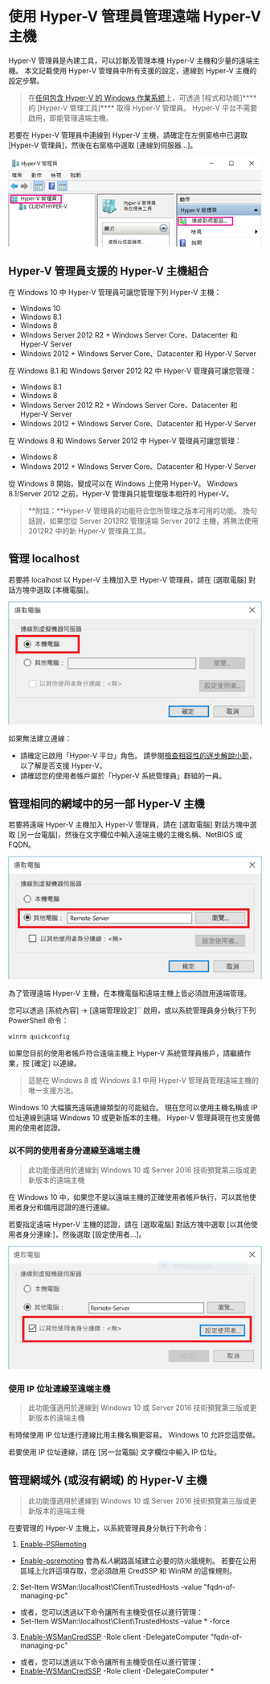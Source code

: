 # 使用 Hyper-V 管理員管理遠端 Hyper-V 主機

Hyper-V 管理員是內建工具，可以診斷及管理本機 Hyper-V 主機和少量的遠端主機。 本文記載使用 Hyper-V 管理員中所有支援的設定，連線到 Hyper-V 主機的設定步驟。

>在[任何包含 Hyper-V 的 Windows 作業系統](../quick_start/walkthrough_compatibility.md#OperatingSystemRequirements)上，可透過 [程式和功能]**** 的 [Hyper-V 管理工具]**** 取得 Hyper-V 管理員。 Hyper-V 平台不需要啟用，即能管理遠端主機。

若要在 Hyper-V 管理員中連線到 Hyper-V 主機，請確定在左側窗格中已選取 [Hyper-V 管理員]，然後在右窗格中選取 [連線到伺服器...]。

![](media/HyperVManager-ConnectToHost.png)

## Hyper-V 管理員支援的 Hyper-V 主機組合

在 Windows 10 中 Hyper-V 管理員可讓您管理下列 Hyper-V 主機：
* Windows 10
* Windows 8.1
* Windows 8
* Windows Server 2012 R2 + Windows Server Core、Datacenter 和 Hyper-V Server
* Windows 2012 + Windows Server Core、Datacenter 和 Hyper-V Server

在 Windows 8.1 和 Windows Server 2012 R2 中 Hyper-V 管理員可讓您管理：
* Windows 8.1
* Windows 8
* Windows Server 2012 R2 + Windows Server Core、Datacenter 和 Hyper-V Server
* Windows 2012 + Windows Server Core、Datacenter 和 Hyper-V Server

在 Windows 8 和 Windows Server 2012 中 Hyper-V 管理員可讓您管理：
* Windows 8
* Windows 2012 + Windows Server Core、Datacenter 和 Hyper-V Server

從 Windows 8 開始，變成可以在 Windows 上使用 Hyper-V。 Windows 8.1/Server 2012 之前，Hyper-V 管理員只能管理版本相符的 Hyper-V。

>**附註：**Hyper-V 管理員的功能符合您所管理之版本可用的功能。 換句話說，如果您從 Server 2012R2 管理遠端 Server 2012 主機，將無法使用 2012R2 中的新 Hyper-V 管理員工具。

## 管理 localhost

若要將 localhost 以 Hyper-V 主機加入至 Hyper-V 管理員，請在 [選取電腦] 對話方塊中選取 [本機電腦]。

![](media/HyperVManager-ConnectToLocalHost.png)

如果無法建立連線：
*  請確定已啟用「Hyper-V 平台」角色。
請參閱[檢查相容性的逐步解說小節](../quick_start/walkthrough_compatibility.md)，以了解是否支援 Hyper-V。
*  請確認您的使用者帳戶屬於「Hyper-V 系統管理員」群組的一員。


## 管理相同的網域中的另一部 Hyper-V 主機

若要將遠端 Hyper-V 主機加入 Hyper-V 管理員，請在 [選取電腦] 對話方塊中選取 [另一台電腦]，然後在文字欄位中輸入遠端主機的主機名稱、NetBIOS 或 FQDN。

![](media/HyperVManager-ConnectToRemoteHost.png)

為了管理遠端 Hyper-V 主機，在本機電腦和遠端主機上皆必須啟用遠端管理。

您可以透過 [系統內容] -> [遠端管理設定]`` 啟用，或以系統管理員身分執行下列 PowerShell 命令：

``` PowerShell
winrm quickconfig
```

如果您目前的使用者帳戶符合遠端主機上 Hyper-V 系統管理員帳戶，請繼續作業，按 [確定] 以連線。

>這是在 Windows 8 或 Windows 8.1 中用 Hyper-V 管理員管理遠端主機的唯一支援方法。


Windows 10 大幅擴充遠端連線類型的可能組合。
現在您可以使用主機名稱或 IP 位址連線到遠端 Windows 10 或更新版本的主機。 Hyper-V 管理員現在也支援備用的使用者認證。


### 以不同的使用者身分連線至遠端主機

>此功能僅適用於連線到 Windows 10 或 Server 2016 技術預覽第三版或更新版本的遠端主機

在 Windows 10 中，如果您不是以遠端主機的正確使用者帳戶執行，可以其他使用者身分和備用認證的進行連線。

若要指定遠端 Hyper-V 主機的認證，請在 [選取電腦] 對話方塊中選取 [以其他使用者身分連線:]，然後選取 [設定使用者...]。

![](media/HyperVManager-ConnectToRemoteHostAltCreds.png)


### 使用 IP 位址連線至遠端主機

>此功能僅適用於連線到 Windows 10 或 Server 2016 技術預覽第三版或更新版本的遠端主機

有時候使用 IP 位址進行連線比用主機名稱更容易。 Windows 10 允許您這麼做。

若要使用 IP 位址連線，請在 [另一台電腦] 文字欄位中輸入 IP 位址。


## 管理網域外 (或沒有網域) 的 Hyper-V 主機

>此功能僅適用於連線到 Windows 10 或 Server 2016 技術預覽第三版或更新版本的遠端主機

在要管理的 Hyper-V 主機上，以系統管理員身分執行下列命令：

1.  [Enable-PSRemoting](https://technet.microsoft.com/en-us/library/hh849694.aspx)
* [Enable-psremoting](https://technet.microsoft.com/en-us/library/hh849694.aspx) 會為*私人*網路區域建立必要的防火牆規則。 若要在公用區域上允許這項存取，您必須啟用 CredSSP 和 WinRM 的這條規則。
2. Set-Item WSMan:\localhost\Client\TrustedHosts -value "fqdn-of-managing-pc"
* 或者，您可以透過以下命令讓所有主機受信任以進行管理：
* Set-Item WSMan:\localhost\Client\TrustedHosts -value * -force
3. [Enable-WSManCredSSP](https://technet.microsoft.com/en-us/library/hh849872.aspx) -Role client -DelegateComputer "fqdn-of-managing-pc"
* 或者，您可以透過以下命令讓所有主機受信任以進行管理：
* [Enable-WSManCredSSP](https://technet.microsoft.com/en-us/library/hh849872.aspx) -Role client -DelegateComputer *




<!--HONumber=Dec15_HO1-->
